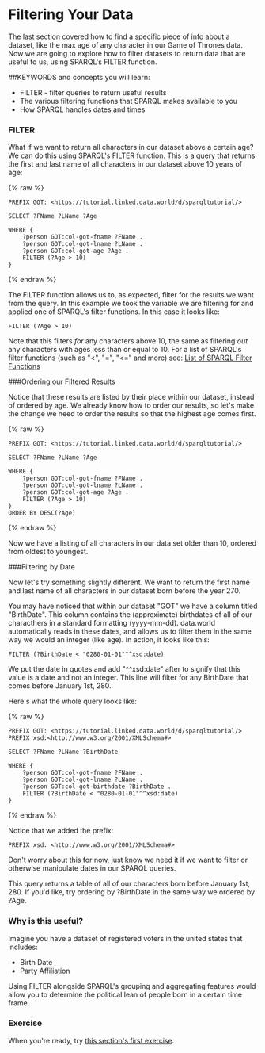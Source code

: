 # Filtering Your Data
The last section covered how to find a specific piece of info about a dataset, like the max age of any character in our Game of Thrones data. Now we are going to explore how to filter datasets to return data that are useful to us, using SPARQL's FILTER function.

##KEYWORDS and concepts you will learn:

* FILTER - filter queries to return useful results
* The various filtering functions that SPARQL makes available to you
* How SPARQL handles dates and times

### FILTER

What if we want to return all characters in our dataset above a certain age? We can do this using SPARQL's FILTER function. This is a query that returns the first and last name of all characters in our dataset above 10 years of age:

{% raw  %}
~~~~
PREFIX GOT: <https://tutorial.linked.data.world/d/sparqltutorial/>

SELECT ?FName ?LName ?Age

WHERE {
	?person GOT:col-got-fname ?FName .
    ?person GOT:col-got-lname ?LName .
    ?person GOT:col-got-age ?Age .
	FILTER (?Age > 10)
}
~~~~
{% endraw  %}

The FILTER function allows us to, as expected, filter for the results we want from the query.
In this example we took the variable we are filtering for and applied one of SPARQL's filter functions. In this case it looks like:

```
FILTER (?Age > 10)
```

Note that this filters *for* any characters above 10, the same as filtering *out* any characters with ages less than or equal to 10. For a list of SPARQL's filter functions (such as "<", "=", "<=" and more) see: [List of SPARQL Filter Functions](./list-of-sparql-filter-functions.md)

###Ordering our Filtered Results

Notice that these results are listed by their place within our dataset, instead of ordered by age. We already know how to order our results, so let's make the change we need to order the results so that the highest age comes first.

{% raw  %}
~~~~
PREFIX GOT: <https://tutorial.linked.data.world/d/sparqltutorial/>

SELECT ?FName ?LName ?Age

WHERE {
	?person GOT:col-got-fname ?FName .
    ?person GOT:col-got-lname ?LName .
    ?person GOT:col-got-age ?Age .
	FILTER (?Age > 10)
}
ORDER BY DESC(?Age)
~~~~
{% endraw  %}

Now we have a listing of all characters in our data set older than 10, ordered from oldest to youngest.

###Filtering by Date

Now let's try something slightly different. We want to return the first name and last name of all characters in our dataset born before the year 270.

You may have noticed that within our dataset "GOT" we have a column titled "BirthDate". This column contains the (approximate) birthdates of all of our characthers in a standard formatting (yyyy-mm-dd). data.world automatically reads in these dates, and allows us to filter them in the same way we would an integer (like age). In action, it looks like this:

```
FILTER (?BirthDate < "0280-01-01"^^xsd:date)
```

We put the date in quotes and add "^^xsd:date" after to signify that this value is a date and not an integer. This line will filter for any BirthDate that comes before January 1st, 280.

Here's what the whole query looks like:

{% raw  %}
~~~~
PREFIX GOT: <https://tutorial.linked.data.world/d/sparqltutorial/>
PREFIX xsd:<http://www.w3.org/2001/XMLSchema#>

SELECT ?FName ?LName ?BirthDate

WHERE {
	?person GOT:col-got-fname ?FName .
    ?person GOT:col-got-lname ?LName .
    ?person GOT:col-got-birthdate ?BirthDate .
	FILTER (?BirthDate < "0280-01-01"^^xsd:date)
}
~~~~
{% endraw  %}

Notice that we added the prefix:

```
PREFIX xsd: <http://www.w3.org/2001/XMLSchema#>
```

Don't worry about this for now, just know we need it if we want to filter or otherwise manipulate dates in our SPARQL queries.

This query returns a table of all of our characters born before January 1st, 280. If you'd like, try ordering by ?BirthDate in the same way we ordered by ?Age.

### Why is this useful?

Imagine you have a dataset of registered voters in the united states that includes:

* Birth Date
* Party Affiliation

Using FILTER alongside SPARQL's grouping and aggregating features would allow you to determine the political lean of people born in a certain time frame.

### Exercise

When you're ready, try [this section's first exercise](./exercise_FYD_1.md).
